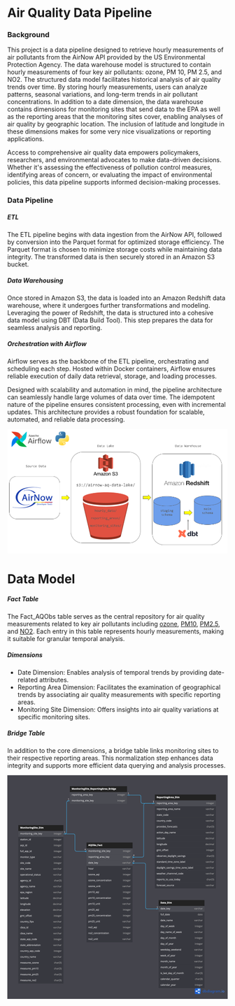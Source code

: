 # Air Quality Data Pipeline


### Background

This project is a data pipeline designed to retrieve hourly measurements of air pollutants from the AirNow API provided by the US Environmental Protection Agency. The data warehouse model is structured to contain hourly measurements of four key air pollutants: ozone, PM 10, PM 2.5, and NO2. The structured data model facilitates historical analysis of air quality trends over time. By storing hourly measurements, users can analyze patterns, seasonal variations, and long-term trends in air pollutant concentrations. In addition to a date dimension, the data warehouse contains dimensions for monitoring sites that send data to the EPA as well as the reporting areas that the monitoring sites cover, enabling analyses of air quality by geographic location. The inclusion of latitude and longitude in these dimensions makes for some very nice visualizations or reporting applications.

Access to comprehensive air quality data empowers policymakers, researchers, and environmental advocates to make data-driven decisions. Whether it's assessing the effectiveness of pollution control measures, identifying areas of concern, or evaluating the impact of environmental policies, this data pipeline supports informed decision-making processes.


### Data Pipeline

##### ETL 
The ETL pipeline begins with data ingestion from the AirNow API, followed by conversion into the Parquet format for optimized storage efficiency. The Parquet format is chosen to minimize storage costs while maintaining data integrity. The transformed data is then securely stored in an Amazon S3 bucket.

##### Data Warehousing 
Once stored in Amazon S3, the data is loaded into an Amazon Redshift data warehouse, where it undergoes further transformations and modeling. Leveraging the power of Redshift, the data is structured into a cohesive data model using DBT (Data Build Tool). This step prepares the data for seamless analysis and reporting.

##### Orchestration with Airflow
Airflow serves as the backbone of the ETL pipeline, orchestrating and scheduling each step. Hosted within Docker containers, Airflow ensures reliable execution of daily data retrieval, storage, and loading processes.

Designed with scalability and automation in mind, the pipeline architecture can seamlessly handle large volumes of data over time. The idempotent nature of the pipeline ensures consistent processing, even with incremental updates. This architecture provides a robust foundation for scalable, automated, and reliable data processing.

![Data Pipeline](images/data_pipeline_diagram.png)

# Data Model

##### Fact Table
The Fact_AQObs table serves as the central repository for air quality measurements related to key air pollutants including [ozone](https://www.epa.gov/ground-level-ozone-pollution), [PM10](https://www.epa.gov/pm-pollution/particulate-matter-pm-basics), [PM2.5](https://www.epa.gov/pm-pollution/particulate-matter-pm-basics), and [NO2](https://www.epa.gov/no2-pollution). Each entry in this table represents hourly measurements, making it suitable for granular temporal analysis.

##### Dimensions
- Date Dimension: Enables analysis of temporal trends by providing date-related attributes.
- Reporting Area Dimension: Facilitates the examination of geographical trends by associating air quality measurements with specific reporting areas.
- Monitoring Site Dimension: Offers insights into air quality variations at specific monitoring sites.

##### Bridge Table
In addition to the core dimensions, a bridge table links monitoring sites to their respective reporting areas. This normalization step enhances data integrity and supports more efficient data querying and analysis processes.

![Data Model](images/AirNow_AQObs_Data_Model.png)